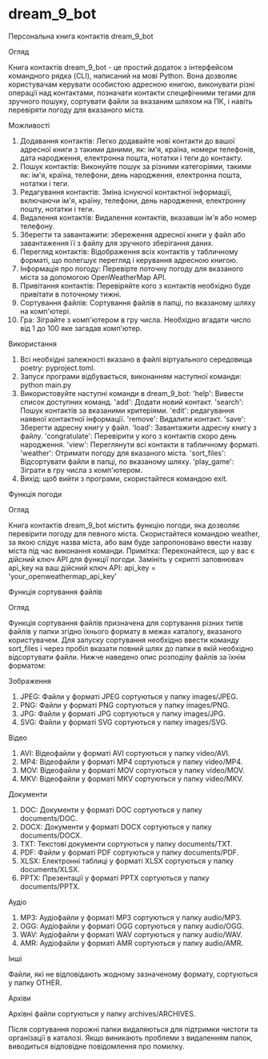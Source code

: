 # dream_9_bot

Персональна книга контактів dream_9_bot

Огляд

Книга контактів dream_9_bot - це простий додаток з інтерфейсом командного рядка (CLI), написаний на мові Python. Вона дозволяє користувачам керувати особистою адресною книгою, виконувати різні операції над контактами, позначати контакти специфічними тегами для зручного пошуку, сортувати файли за вказаним шляхом на ПК, і навіть перевіряти погоду для вказаного міста.

Можливості

1. Додавання контактів: Легко додавайте нові контакти до вашої адресної книги з такими даними, як: ім'я, країна, номери телефонів, дата народження, електронна пошта, нотатки і теги до контакту.
2. Пошук контактів: Виконуйте пошук за різними категоріями, такими як: ім'я, країна, телефони, день народження, електронна пошта, нотатки і теги.
3. Редагування контактів: Зміна існуючої контактної інформації, включаючи ім'я, країну, телефони, день народження, електронну пошту, нотатки і теги.
4. Видалення контактів: Видалення контактів, вказавши ім'я або номер телефону.
5. Зберегти та завантажити: збереження адресної книги у файл або завантаження її з файлу для зручного зберігання даних.
6. Перегляд контактів: Відображення всіх контактів у табличному форматі, що полегшує перегляд і керування адресною книгою.
7. Інформація про погоду: Перевірте поточну погоду для вказаного міста за допомогою OpenWeatherMap API.
8. Привітання контактів: Перевіряйте кого з контактів необхідно буде привітати в поточному тижні.
9. Сортування файлів: Сортування файлів в папці, по вказаному шляху на комп'ютері.
10. Гра: Зіграйте з комп'ютером в гру числа. Необхідно вгадати число від 1 до 100 яке загадав комп'ютер.

Використання

1. Всі необхідні залежності вказано в файлі віртуального середовища poetry: pyproject.toml.
2. Запуск програми відбувається, виконанням наступної команди: python main.py
3. Використовуйте наступні команди в dream_9_bot:
     'help': Вивести список доступних команд.
     'add': Додати новий контакт.
     'search': Пошук контактів за вказаними критеріями.
     'edit': редагування наявної контактної інформації.
     'remove': Видалити контакт.
     'save': Зберегти адресну книгу у файл.
     'load': Завантажити адресну книгу з файлу.
     'congratulate': Перевірити у кого з контактів скоро день народження.
     'view': Переглянути всі контакти в табличному форматі.
     'weather': Отримати погоду для вказаного міста.
     'sort_files': Відсортувати файли в папці, по вказаному шляху.
     'play_game': Зіграти в гру числа з комп'ютером.
4. Вихід: щоб вийти з програми, скористайтеся командою exit.

Функція погоди

Огляд

Книга контактів dream_9_bot містить функцію погоди, яка дозволяє перевірити погоду для певного міста.
Скористайтеся командою weather, за якою слідує назва міста, або вам буде запропоновано ввести назву міста під час виконання команди.
Примітка: Переконайтеся, що у вас є дійсний ключ API для функції погоди. Замініть у скрипті заповнювач api_key на ваш дійсний ключ API: api_key = 'your_openweathermap_api_key'

Функція сортування файлів

Огляд

Функція сортування файлів призначена для сортування різних типів файлів у папки згідно їхнього формату в межах каталогу, вказаного користувачем.
Для запуску сортування необхідно ввести команду sort_files і через пробіл вказати повний шлях до папки в якій необхідно відсортувати файли.
Нижче наведено опис розподілу файлів за їхнім форматом:

Зображення
1. JPEG: Файли у форматі JPEG сортуються у папку images/JPEG.
2. PNG: Файли у форматі PNG сортуються у папку images/PNG.
3. JPG: Файли у форматі JPG сортуються у папку images/JPG.
4. SVG: Файли у форматі SVG сортуються у папку images/SVG.

Відео
1. AVI: Відеофайли у форматі AVI сортуються у папку video/AVI.
2. MP4: Відеофайли у форматі MP4 сортуються у папку video/MP4.
3. MOV: Відеофайли у форматі MOV сортуються у папку video/MOV.
4. MKV: Відеофайли у форматі MKV сортуються у папку video/MKV.

Документи
1. DOC: Документи у форматі DOC сортуються у папку documents/DOC.
2. DOCX: Документи у форматі DOCX сортуються у папку documents/DOCX.
3. TXT: Текстові документи сортуються у папку documents/TXT.
4. PDF: Файли у форматі PDF сортуються у папку documents/PDF.
5. XLSX: Електронні таблиці у форматі XLSX сортуються у папку documents/XLSX.
6. PPTX: Презентації у форматі PPTX сортуються у папку documents/PPTX.

Аудіо
1. MP3: Аудіофайли у форматі MP3 сортуються у папку audio/MP3.
2. OGG: Аудіофайли у форматі OGG сортуються у папку audio/OGG.
3. WAV: Аудіофайли у форматі WAV сортуються у папку audio/WAV.
4. AMR: Аудіофайли у форматі AMR сортуються у папку audio/AMR.

Інші

Файли, які не відповідають жодному зазначеному формату, сортуються у папку OTHER.

Архіви

Архівні файли сортуються у папку archives/ARCHIVES. 

Після сортування порожні папки видаляються для підтримки чистоти та організації в каталозі. Якщо виникають проблеми з видаленням папок, виводиться відповідне повідомлення про помилку.